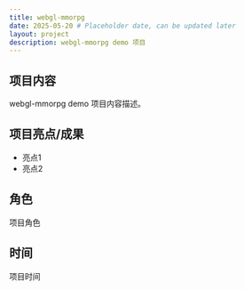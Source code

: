 ```yaml
---
title: webgl-mmorpg
date: 2025-05-20 # Placeholder date, can be updated later
layout: project
description: webgl-mmorpg demo 项目
---
```


<!-- 主图位置 -->

## 项目内容

webgl-mmorpg demo 项目内容描述。

## 项目亮点/成果

- 亮点1
- 亮点2

## 角色

项目角色

## 时间

项目时间

<!-- 详情图和录屏位置 -->